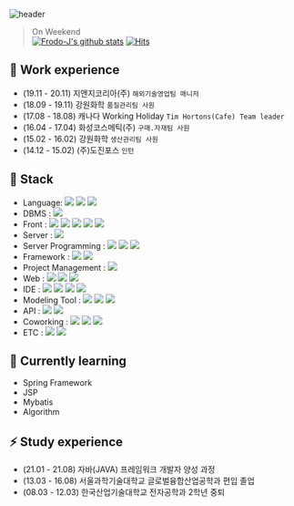 ![header](https://capsule-render.vercel.app/api?type=wave&color=FFAA28&height=300&section=header&text=JaeWook%20Jang&fontSize=90)

> On Weekend  
[![Frodo-J's github stats](https://github-readme-stats.vercel.app/api?username=Frodo-J&show_icons=true&theme=gruvbox)](https://github.com/Frodo-J)
[![Hits](https://hits.seeyoufarm.com/api/count/incr/badge.svg?url=https%3A%2F%2Fgithub.com%2FFrod-J&count_bg=%23FFF49F&title_bg=%23FFD42C&icon=&icon_color=%23E7E7E7&title=VISIT&edge_flat=false)](https://hits.seeyoufarm.com)


## 🔭 Work experience
- (19.11 - 20.11) 지앤지코리아(주) `해외기술영업팀 매니저`
- (18.09 - 19.11) 강원화학 `품질관리팀 사원`
- (17.08 - 18.08) 캐나다 Working Holiday `Tim Hortons(Cafe) Team leader`
- (16.04 - 17.04) 화성코스메틱(주) `구매.자재팀 사원`
- (15.02 - 16.02) 강원화학 `생산관리팀 사원`
- (14.12 - 15.02) (주)도진포스 `인턴`

## 🛒 Stack
- Language: <img src="https://img.shields.io/badge/C-A8B9CC?style=flat-square&logo=C&logoColor=white"/></a> <img src="https://img.shields.io/badge/C++-00599C?style=flat-square&logo=C%2B%2B&logoColor=white"/></a> <img src="https://img.shields.io/badge/Java-007396?style=flat-square&logo=Java&logoColor=white"/></a>
- DBMS : <img src="https://img.shields.io/badge/Oracle-F80000?style=flat-square&logo=Oracle&logoColor=white"/></a>
- Front : <img src="https://img.shields.io/badge/HTML5-E34F26?style=flat-square&logo=HTML5&logoColor=white"/></a> <img src="https://img.shields.io/badge/CSS3-1572B6?style=flat-square&logo=CSS3&logoColor=white"/></a> <img src="https://img.shields.io/badge/JavaScript-F7DF1E?style=flat-square&logo=JavaScript&logoColor=white"/></a> <img src="https://img.shields.io/badge/jQuery-0769AD?style=flat-square&logo=jQuery&logoColor=white"/></a> <img src="https://img.shields.io/badge/Bootstrap-7952B3?style=flat-square&logo=Bootstrap&logoColor=white"/></a>
- Server : <img src="https://img.shields.io/badge/Apache Tomcat-F8DC75?style=flat-square&logo=Apache Tomcat&logoColor=white"/></a> 
- Server Programming : <img src="https://img.shields.io/badge/JSP-73398D?style=flat-square&logo=&logoColor=white"/></a> <img src="https://img.shields.io/badge/Servlet-071D49?style=flat-square&logo=&logoColor=white"/></a> <img src="https://img.shields.io/badge/Ajax-0085CA?style=flat-square&logo=&logoColor=white"/></a>
- Framework : <img src="https://img.shields.io/badge/Spring-6DB33F?style=flat-square&logo=Spring&logoColor=white"/></a> <img src="https://img.shields.io/badge/Mybatis-FFFC00?style=flat-square&logo=Mybatis&logoColor=white"/></a>
- Project Management : <img src="https://img.shields.io/badge/Maven-C71A36?style=flat-square&logo=Maven&logoColor=white"/></a>
- Web : <img src="https://img.shields.io/badge/MySql-4479A1?style=flat-square&logo=MySql&logoColor=white"/></a>  <img src="https://img.shields.io/badge/PHP-777BB4?style=flat-square&logo=PHP&logoColor=white"/></a> <img src="https://img.shields.io/badge/JSON-000000?style=flat-square&logo=JSON&logoColor=white"/></a> 
- IDE : <img src="https://img.shields.io/badge/Eclipse IDE-2C2255?style=flat-square&logo=Eclipse IDE&logoColor=white"/></a> <img src="https://img.shields.io/badge/Visual Studio-5C2D91?style=flat-square&logo=Visual Studio&logoColor=white"/></a> <img src="https://img.shields.io/badge/STS3-6DB33F?style=flat-square&logo=STS3&logoColor=white"/></a> <img src="https://img.shields.io/badge/Sqldeveloper-003B57?style=flat-square&logo=Sqldeveloper&logoColor=white"/></a>
- Modeling Tool : <img src="https://img.shields.io/badge/StarUML-A9225C?style=flat-square&logo=StarUML&logoColor=white"/></a> <img src="https://img.shields.io/badge/ERDcloud-A9225C?style=flat-square&logo=ERDcloud&logoColor=white"/></a> <img src="https://img.shields.io/badge/Kakaooven-FFCD00?style=flat-square&logo=Kakao&logoColor=white"/></a>
- API : <img src="https://img.shields.io/badge/fullcalendar-EC6813?style=flat-square&logo=fullcalendar&logoColor=white"/></a> <img src="https://img.shields.io/badge/OpenWeatherMap-83B81A?style=flat-square&logo=OpenWeatherMap &logoColor=white"/></a>
- Coworking : <img src="https://img.shields.io/badge/Slack-4A154B?style=flat-square&logo=Slack&logoColor=white"/></a> <img src="https://img.shields.io/badge/GitHub-181717?style=flat-square&logo=GitHub&logoColor=white"/></a> <img src="https://img.shields.io/badge/Git-F05032?style=flat-square&logo=Git&logoColor=white"/></a> 
- ETC : <img src="https://img.shields.io/badge/Notion-000000?style=flat-square&logo=Notion&logoColor=white"/></a> <img src="https://img.shields.io/badge/Trello-0052CC?style=flat-square&logo=Trello&logoColor=white"/></a>

## 🌱 Currently learning
- Spring Framework
- JSP
- Mybatis
- Algorithm

## ⚡ Study experience
- (21.01 - 21.08) 자바(JAVA) 프레임워크 개발자 양성 과정
- (13.03 - 16.08) 서울과학기술대학교 글로벌융합산업공학과 편입 졸업
- (08.03 - 12.03) 한국산업기술대학교 전자공학과 2학년 중퇴 
